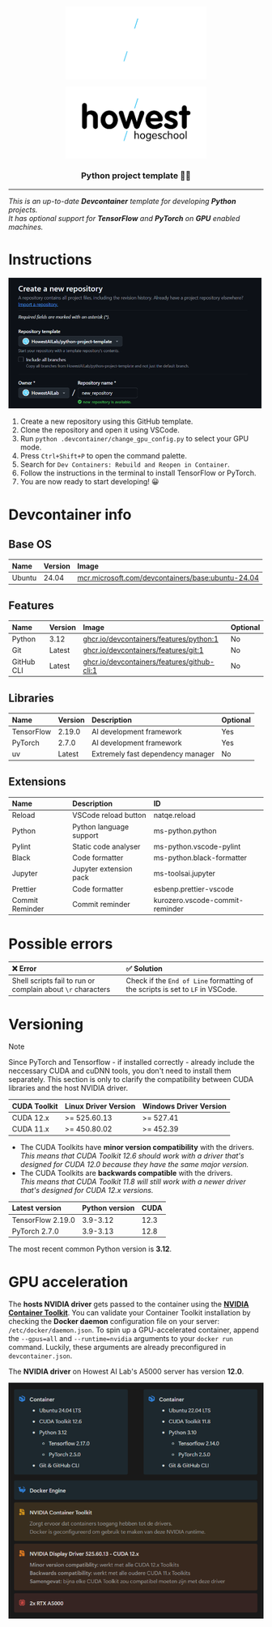 <p align="center"><img align="center" width="280" src=".github/Howest-logo-wit.svg#gh-dark-mode-only"/></p>
<p align="center"><img align="center" width="280" src=".github/Howest-logo-zwart.svg#gh-light-mode-only"/></p>

<h3 align="center">Python project template 🐍✨</h3>

<hr>

_This is an up-to-date **Devcontainer** template for developing **Python** projects._<br>
_It has optional support for **TensorFlow** and **PyTorch** on **GPU** enabled machines._

# Instructions

<img width="500" src=".github/devcontainer-step-1.png"/>

1. Create a new repository using this GitHub template.
2. Clone the repository and open it using VSCode.
3. Run `python .devcontainer/change_gpu_config.py` to select your GPU mode.
4. Press `Ctrl+Shift+P` to open the command palette.
5. Search for `Dev Containers: Rebuild and Reopen in Container`.
6. Follow the instructions in the terminal to install TensorFlow or PyTorch.
7. You are now ready to start developing! 😀

# Devcontainer info

## Base OS

| Name   | Version | Image                                                                                                                  |
| :----- | :------ | :--------------------------------------------------------------------------------------------------------------------- |
| Ubuntu | 24.04   | [mcr.microsoft.com/devcontainers/base:ubuntu-24.04](https://github.com/devcontainers/images/tree/main/src/base-ubuntu) |

## Features

| Name       | Version | Image                                                                                                             | Optional |
| :--------- | :------ | :---------------------------------------------------------------------------------------------------------------- | -------- |
| Python     | 3.12    | [ghcr.io/devcontainers/features/python:1](https://github.com/devcontainers/features/tree/main/src/python)         | No       |
| Git        | Latest  | [ghcr.io/devcontainers/features/git:1](https://github.com/devcontainers/features/tree/main/src/git)               | No       |
| GitHub CLI | Latest  | [ghcr.io/devcontainers/features/github-cli:1](https://github.com/devcontainers/features/tree/main/src/github-cli) | No       |

## Libraries

| Name       | Version | Description                       | Optional |
| :--------- | :------ | :-------------------------------- | -------- |
| TensorFlow | 2.19.0  | AI development framework          | Yes      |
| PyTorch    | 2.7.0   | AI development framework          | Yes      |
| uv         | Latest  | Extremely fast dependency manager | No       |

## Extensions

| Name            | Description             | ID                              |
| :-------------- | :---------------------- | :------------------------------ |
| Reload          | VSCode reload button    | natqe.reload                    |
| Python          | Python language support | ms-python.python                |
| Pylint          | Static code analyser    | ms-python.vscode-pylint         |
| Black           | Code formatter          | ms-python.black-formatter       |
| Jupyter         | Jupyter extension pack  | ms-toolsai.jupyter              |
| Prettier        | Code formatter          | esbenp.prettier-vscode          |
| Commit Reminder | Commit reminder         | kurozero.vscode-commit-reminder |

# Possible errors

| **❌ Error**                                                | **✅ Solution**                                                                |
| :---------------------------------------------------------- | :----------------------------------------------------------------------------- |
| Shell scripts fail to run or complain about `\r` characters | Check if the `End of Line` formatting of the scripts is set to `LF` in VSCode. |

# Versioning

> [!NOTE]  
> Since PyTorch and Tensorflow - if installed correctly - already include the neccessary CUDA and cuDNN tools, you don't need to install them separately. This section is only to clarify the compatibility between CUDA libraries and the host NVIDIA driver.

| CUDA Toolkit | Linux Driver Version | Windows Driver Version |
| :----------- | :------------------- | :--------------------- |
| CUDA 12.x    | >= 525.60.13         | >= 527.41              |
| CUDA 11.x    | >= 450.80.02         | >= 452.39              |

- The CUDA Toolkits have **minor version compatibility** with the drivers.<br/>
  _This means that CUDA Toolkit 12.6 should work with a driver that's designed for CUDA 12.0 because they have the same major version._
- The CUDA Toolkits are **backwards compatible** with the drivers.<br/>
  _This means that CUDA Toolkit 11.8 will still work with a newer driver that's designed for CUDA 12.x versions._

| Latest version    | Python version | CUDA |
| :---------------- | :------------- | :--- |
| TensorFlow 2.19.0 | 3.9-3.12       | 12.3 |
| PyTorch 2.7.0     | 3.9-3.13       | 12.8 |

The most recent common Python version is **3.12**.

# GPU acceleration

The **hosts NVIDIA driver** gets passed to the container using the **[NVIDIA Container Toolkit](https://docs.nvidia.com/datacenter/cloud-native/container-toolkit/latest/index.html)**.
You can validate your Container Toolkit installation by checking the **Docker daemon** configuration file on your server: `/etc/docker/daemon.json`.
To spin up a GPU-accelerated container, append the `--gpus=all` and `--runtime=nvidia` arguments to your `docker run` command.
Luckily, these arguments are already preconfigured in `devcontainer.json`.

The **NVIDIA driver** on Howest AI Lab's A5000 server has version **12.0**.<br/>

![CUDA stack](.github/cuda_stack.png)
